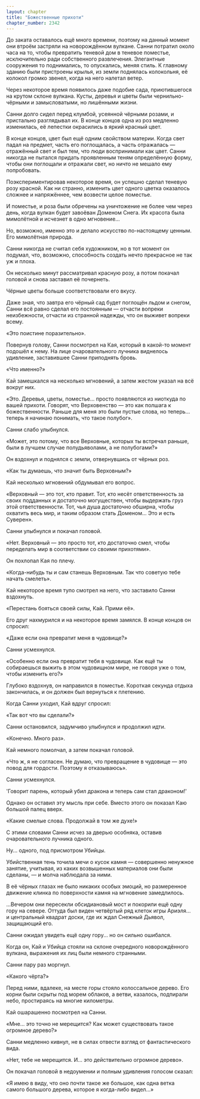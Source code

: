```yaml
---
layout: chapter
title: "Божественные прихоти"
chapter_number: 2342
---
```




До заката оставалось ещё много времени, поэтому на данный момент они втроём застряли на новорождённом вулкане. Санни потратил около часа на то, чтобы превратить теневой дом в теневое поместье, исключительно ради собственного развлечения. Элегантные сооружения то поднимались, то опускались, меняя стиль. К главному зданию были пристроены крылья, из земли поднялась колокольня, её колокол громко звенел, когда на него налетал ветер.

Через некоторое время появилось даже подобие сада, приютившегося на крутом склоне вулкана. Кусты, деревья и цветы были чернильно-чёрными и замысловатыми, но лишёнными жизни.

Санни долго сидел перед клумбой, усеянной чёрными розами, и пристально разглядывал их. В конце концов одна из роз медленно изменилась, её лепестки окрасились в яркий красный цвет.

В конце концов, цвет был ещё одним свойством материи. Когда свет падал на предмет, часть его поглощалась, а часть отражалась — отражённый свет и был тем, что люди воспринимали как цвет. Санни никогда не пытался придать проявленным теням определённую форму, чтобы они поглощали и отражали свет, но ничто не мешало ему попробовать.

Поэкспериментировав некоторое время, он успешно сделал теневую розу красной. Как ни странно, изменить цвет одного цветка оказалось сложнее и напряжённее, чем возвести целое поместье.

И поместье, и роза были обречены на уничтожение не более чем через день, когда вулкан будет завоёван Доменом Снега. Их красота была мимолётной и исчезнет в одно мгновение...

Но, возможно, именно это и делало искусство по-настоящему ценным. Его мимолётная природа.

Санни никогда не считал себя художником, но в тот момент он подумал, что, возможно, способность создать нечто прекрасное не так уж и плоха.

Он несколько минут рассматривал красную розу, а потом покачал головой и снова заставил её почернеть.

Чёрные цветы больше соответствовали его вкусу.

Даже зная, что завтра его чёрный сад будет поглощён льдом и снегом, Санни всё равно сделал его постоянным — отчасти вопреки неизбежности, отчасти из странной надежды, что он выживет вопреки всему.

«Это поистине поразительно».

Повернув голову, Санни посмотрел на Кая, который в какой-то момент подошёл к нему. На лице очаровательного лучника виднелось удивление, заставившее Санни приподнять бровь.

«Что именно?»

Кай замешкался на несколько мгновений, а затем жестом указал на всё вокруг них.

«Это. Деревья, цветы, поместье... просто появляются из ниоткуда по вашей прихоти. Говорят, что Верховенство — это как полшага к божественности. Раньше для меня это были пустые слова, но теперь... теперь я начинаю понимать, что такое полубог».

Санни слабо улыбнулся.

«Может, это потому, что все Верховные, которых ты встречал раньше, были в лучшем случае полудьяволами, а не полубогами?»

Он вздохнул и поднялся с земли, отвернувшись от чёрных роз.

«Как ты думаешь, что значит быть Верховным?»

Кай несколько мгновений обдумывал его вопрос.

«Верховный — это тот, кто правит. Тот, кто несёт ответственность за своих подданных и достаточно могуществен, чтобы выдержать груз этой ответственности. Тот, чья душа достаточно обширна, чтобы охватить весь мир, и таким образом стать Доменом... Это и есть Суверен».

Санни улыбнулся и покачал головой.

«Нет. Верховный — это просто тот, кто достаточно смел, чтобы переделать мир в соответствии со своими прихотями».

Он похлопал Кая по плечу.

«Когда-нибудь ты и сам станешь Верховным. Так что советую тебе начать смелеть».

Кай некоторое время тупо смотрел на него, что заставило Санни вздохнуть.

«Перестань бояться своей силы, Кай. Прими её».

Его друг нахмурился и на некоторое время замялся. В конце концов он спросил:

«Даже если она превратит меня в чудовище?»

Санни усмехнулся.

«Особенно если она превратит тебя в чудовище. Как ещё ты собираешься выжить в этом чудовищном мире, не говоря уже о том, чтобы изменить его?»

Глубоко вздохнув, он направился в поместье. Короткая секунда отдыха закончилась, и он должен был вернуться к плетению.

Когда Санни уходил, Кай вдруг спросил:

«Так вот что вы сделали?»

Санни остановился, задумчиво улыбнулся и продолжил идти.

«Конечно. Много раз».

Кай немного помолчал, а затем покачал головой.

«Что ж, я не согласен. Не думаю, что превращение в чудовище — это повод для гордости. Поэтому я отказываюсь».

Санни усмехнулся.

'Говорит парень, который убил дракона и теперь сам стал драконом!'

Однако он оставил эту мысль при себе. Вместо этого он показал Каю большой палец вверх.

«Какие смелые слова. Продолжай в том же духе!»

С этими словами Санни исчез за дверью особняка, оставив очаровательного лучника одного.

Ну... одного, под присмотром Убийцы.

Убийственная тень точила мечи о кусок камня — совершенно ненужное занятие, учитывая, из каких возвышенных материалов они были сделаны, — и молча наблюдала за ними.

В её чёрных глазах не было никаких особых эмоций, но размеренное движение клинка по поверхности камня на мгновение замедлилось.

...Вечером они пересекли обсидиановый мост и покорили ещё одну гору на севере. Оттуда был виден четвёртый ряд клеток игры Ариэля... и центральный квадрат доски, где их ждал Снежный Дьявол, защищающий его.

Санни ожидал увидеть ещё одну гору... но он сильно ошибался.

Когда он, Кай и Убийца стояли на склоне очередного новорождённого вулкана, выражения их лиц были немного странными.

Санни пару раз моргнул.

«Какого чёрта?»

Перед ними, вдалеке, на месте горы стояло колоссальное дерево. Его корни были скрыты под морем облаков, а ветви, казалось, подпирали небо, простираясь на многие километры.

Кай ошарашенно посмотрел на Санни.

«Мне... это точно не мерещится? Как может существовать такое огромное дерево?»

Санни медленно кивнул, не в силах отвести взгляд от фантастического вида.

«Нет, тебе не мерещится. И... это действительно огромное дерево».

Он покачал головой в недоумении и полным удивления голосом сказал:

«Я имею в виду, что оно почти такое же большое, как одна ветка самого большого дерева, которое я когда-либо видел...»

